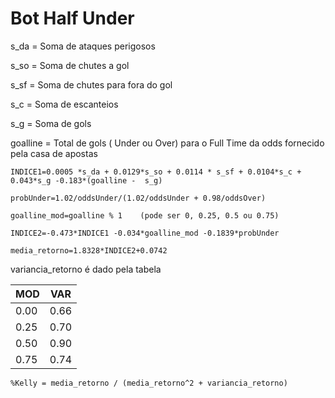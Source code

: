 # Bot Half Under




s_da = Soma de ataques perigosos

s_so = Soma de chutes a gol

s_sf = Soma de chutes para fora do gol

s_c  = Soma de escanteios

s_g  = Soma de gols

goalline = Total de gols ( Under ou Over) para o Full Time da odds fornecido pela casa de apostas 

```
INDICE1=0.0005 *s_da + 0.0129*s_so + 0.0114 * s_sf + 0.0104*s_c + 0.043*s_g -0.183*(goalline -  s_g)
```
```
probUnder=1.02/oddsUnder/(1.02/oddsUnder + 0.98/oddsOver)
```
```
goalline_mod=goalline % 1    (pode ser 0, 0.25, 0.5 ou 0.75) 
```
```
INDICE2=-0.473*INDICE1 -0.034*goalline_mod -0.1839*probUnder
```
```
media_retorno=1.8328*INDICE2+0.0742
```
variancia_retorno é dado pela tabela 

|MOD|VAR|
|---|---|
|0.00|0.66|
|0.25|0.70|
|0.50|0.90|
|0.75|0.74|

```
%Kelly = media_retorno / (media_retorno^2 + variancia_retorno)
```
